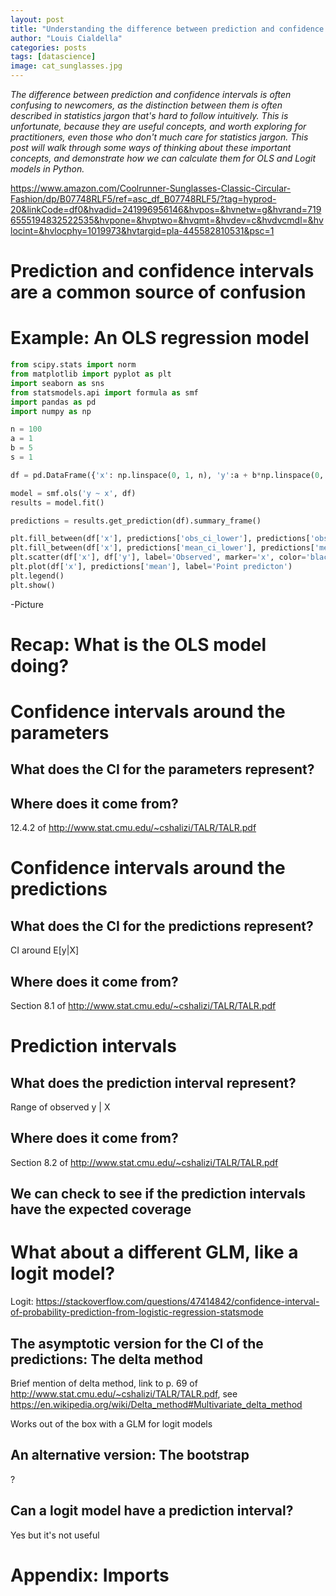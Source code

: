 ```yaml
---
layout: post
title: "Understanding the difference between prediction and confidence intervals for linear models in Python"
author: "Louis Cialdella"
categories: posts
tags: [datascience]
image: cat_sunglasses.jpg
---
```


*The difference between prediction and confidence intervals is often confusing to newcomers, as the distinction between them is often described in statistics jargon that's hard to follow intuitively. This is unfortunate, because they are useful concepts, and worth exploring for practitioners, even those who don't much care for statistics jargon. This post will walk through some ways of thinking about these important concepts, and demonstrate how we can calculate them for OLS and Logit models in Python.*

https://www.amazon.com/Coolrunner-Sunglasses-Classic-Circular-Fashion/dp/B07748RLF5/ref=asc_df_B07748RLF5/?tag=hyprod-20&linkCode=df0&hvadid=241996956146&hvpos=&hvnetw=g&hvrand=7196555194832522535&hvpone=&hvptwo=&hvqmt=&hvdev=c&hvdvcmdl=&hvlocint=&hvlocphy=1019973&hvtargid=pla-445582810531&psc=1

# Prediction and confidence intervals are a common source of confusion



# Example: An OLS regression model

```python
from scipy.stats import norm
from matplotlib import pyplot as plt
import seaborn as sns
from statsmodels.api import formula as smf
import pandas as pd
import numpy as np

n = 100
a = 1
b = 5
s = 1

df = pd.DataFrame({'x': np.linspace(0, 1, n), 'y':a + b*np.linspace(0, 1, n) + norm(0, s).rvs(n)})

model = smf.ols('y ~ x', df)
results = model.fit()

predictions = results.get_prediction(df).summary_frame()

plt.fill_between(df['x'], predictions['obs_ci_lower'], predictions['obs_ci_upper'], alpha=.1, label='Prediction interval')
plt.fill_between(df['x'], predictions['mean_ci_lower'], predictions['mean_ci_upper'], alpha=.5, label='Confidence interval')
plt.scatter(df['x'], df['y'], label='Observed', marker='x', color='black')
plt.plot(df['x'], predictions['mean'], label='Point predicton')
plt.legend()
plt.show()
```

-Picture

# Recap: What is the OLS model doing?

# Confidence intervals around the parameters

## What does the CI for the parameters represent?

## Where does it come from?

12.4.2 of http://www.stat.cmu.edu/~cshalizi/TALR/TALR.pdf

# Confidence intervals around the predictions

## What does the CI for the predictions represent?

CI around E[y|X]

## Where does it come from?

Section 8.1 of http://www.stat.cmu.edu/~cshalizi/TALR/TALR.pdf

# Prediction intervals

## What does the prediction interval represent?

Range of observed y | X

## Where does it come from?

Section 8.2 of http://www.stat.cmu.edu/~cshalizi/TALR/TALR.pdf

## We can check to see if the prediction intervals have the expected coverage

# What about a different GLM, like a logit model?

Logit: https://stackoverflow.com/questions/47414842/confidence-interval-of-probability-prediction-from-logistic-regression-statsmode

## The asymptotic version for the CI of the predictions: The delta method

Brief mention of delta method, link to p. 69 of http://www.stat.cmu.edu/~cshalizi/TALR/TALR.pdf, see https://en.wikipedia.org/wiki/Delta_method#Multivariate_delta_method

Works out of the box with a GLM for logit models

## An alternative version: The bootstrap

?


## Can a logit model have a prediction interval?

Yes but it's not useful



# Appendix: Imports
